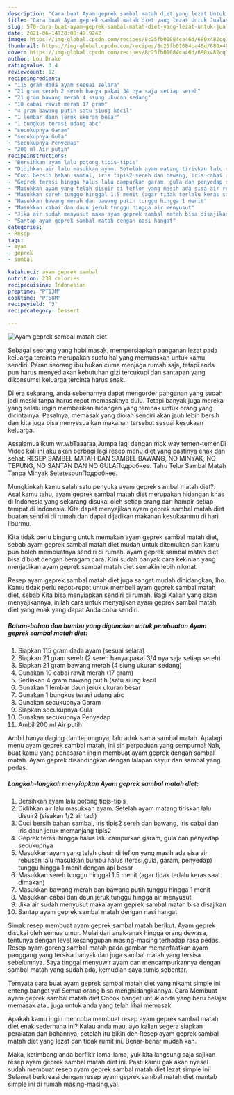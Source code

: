 ```yaml
---
description: "Cara buat Ayam geprek sambal matah diet yang lezat Untuk Jualan"
title: "Cara buat Ayam geprek sambal matah diet yang lezat Untuk Jualan"
slug: 570-cara-buat-ayam-geprek-sambal-matah-diet-yang-lezat-untuk-jualan
date: 2021-06-14T20:08:49.924Z
image: https://img-global.cpcdn.com/recipes/8c25fb01084ca46d/680x482cq70/ayam-geprek-sambal-matah-diet-foto-resep-utama.jpg
thumbnail: https://img-global.cpcdn.com/recipes/8c25fb01084ca46d/680x482cq70/ayam-geprek-sambal-matah-diet-foto-resep-utama.jpg
cover: https://img-global.cpcdn.com/recipes/8c25fb01084ca46d/680x482cq70/ayam-geprek-sambal-matah-diet-foto-resep-utama.jpg
author: Lou Drake
ratingvalue: 3.4
reviewcount: 12
recipeingredient:
- "115 gram dada ayam sesuai selara"
- "21 gram sereh 2 sereh hanya pakai 34 nya saja setiap sereh"
- "21 gram bawang merah 4 siung ukuran sedang"
- "10 cabai rawit merah 17 gram"
- "4 gram bawang putih satu siung kecil"
- "1 lembar daun jeruk ukuran besar"
- "1 bungkus terasi udang abc"
- "secukupnya Garam"
- "secukupnya Gula"
- "secukupnya Penyedap"
- "200 ml Air putih"
recipeinstructions:
- "Bersihkan ayam lalu potong tipis-tipis"
- "Didihkan air lalu masukkan ayam. Setelah ayam matang tiriskan lalu disuir2 (sisakan 1/2 air tadi)"
- "Cuci bersih bahan sambal, iris tipis2 sereh dan bawang, iris cabai dan iris daun jeruk memanjang tipis2"
- "Geprek terasi hingga halus lalu campurkan garam, gula dan penyedap secukupnya"
- "Masukkan ayam yang telah disuir di teflon yang masih ada sisa air rebusan lalu masukkan bumbu halus (terasi,gula, garam, penyedap) tunggu hingga 1 menit dengan api besar"
- "Masukkan sereh tunggu hinggal 1.5 menit (agar tidak terlalu keras saat dimakan)"
- "Masukkan bawang merah dan bawang putih tunggu hingga 1 menit"
- "Masukkan cabai dan daun jeruk tunggu hingga air menyusut"
- "Jika air sudah menyusut maka ayam geprek sambal matah bisa disajikan"
- "Santap ayam geprek sambal matah dengan nasi hangat"
categories:
- Resep
tags:
- ayam
- geprek
- sambal

katakunci: ayam geprek sambal 
nutrition: 238 calories
recipecuisine: Indonesian
preptime: "PT13M"
cooktime: "PT58M"
recipeyield: "3"
recipecategory: Dessert

---
```



![Ayam geprek sambal matah diet](https://img-global.cpcdn.com/recipes/8c25fb01084ca46d/680x482cq70/ayam-geprek-sambal-matah-diet-foto-resep-utama.jpg)

Sebagai seorang yang hobi masak, mempersiapkan panganan lezat pada keluarga tercinta merupakan suatu hal yang memuaskan untuk kamu sendiri. Peran seorang ibu bukan cuma menjaga rumah saja, tetapi anda pun harus menyediakan kebutuhan gizi tercukupi dan santapan yang dikonsumsi keluarga tercinta harus enak.

Di era  sekarang, anda sebenarnya dapat mengorder panganan yang sudah jadi meski tanpa harus repot memasaknya dulu. Tetapi banyak juga mereka yang selalu ingin memberikan hidangan yang terenak untuk orang yang dicintainya. Pasalnya, memasak yang diolah sendiri akan jauh lebih bersih dan kita juga bisa menyesuaikan makanan tersebut sesuai kesukaan keluarga. 

Assalamualikum wr.wbTaaaraa,Jumpa lagi dengan mbk way temen-temenDi Video kali ini aku akan berbagi lagi resep menu diet yang pastinya enak dan sehat. RESEP SAMBEL MATAH DAN SAMBEL BAWANG, NO MINYAK, NO TEPUNG, NO SANTAN DAN NO GULAПодробнее. Tahu Telur Sambal Matah Tanpa Minyak SetetespunПодробнее.

Mungkinkah kamu salah satu penyuka ayam geprek sambal matah diet?. Asal kamu tahu, ayam geprek sambal matah diet merupakan hidangan khas di Indonesia yang sekarang disukai oleh setiap orang dari hampir setiap tempat di Indonesia. Kita dapat menyajikan ayam geprek sambal matah diet buatan sendiri di rumah dan dapat dijadikan makanan kesukaanmu di hari liburmu.

Kita tidak perlu bingung untuk memakan ayam geprek sambal matah diet, sebab ayam geprek sambal matah diet mudah untuk ditemukan dan kamu pun boleh membuatnya sendiri di rumah. ayam geprek sambal matah diet bisa dibuat dengan beragam cara. Kini sudah banyak cara kekinian yang menjadikan ayam geprek sambal matah diet semakin lebih nikmat.

Resep ayam geprek sambal matah diet juga sangat mudah dihidangkan, lho. Kamu tidak perlu repot-repot untuk membeli ayam geprek sambal matah diet, sebab Kita bisa menyiapkan sendiri di rumah. Bagi Kalian yang akan menyajikannya, inilah cara untuk menyajikan ayam geprek sambal matah diet yang enak yang dapat Anda coba sendiri.

<!--inarticleads1-->

##### Bahan-bahan dan bumbu yang digunakan untuk pembuatan Ayam geprek sambal matah diet:

1. Siapkan 115 gram dada ayam (sesuai selara)
1. Siapkan 21 gram sereh (2 sereh hanya pakai 3/4 nya saja setiap sereh)
1. Siapkan 21 gram bawang merah (4 siung ukuran sedang)
1. Gunakan 10 cabai rawit merah (17 gram)
1. Sediakan 4 gram bawang putih (satu siung kecil
1. Gunakan 1 lembar daun jeruk ukuran besar
1. Gunakan 1 bungkus terasi udang abc
1. Gunakan secukupnya Garam
1. Siapkan secukupnya Gula
1. Gunakan secukupnya Penyedap
1. Ambil 200 ml Air putih


Ambil hanya daging dan tepungnya, lalu aduk sama sambal matah. Apalagi menu ayam geprek sambal matah, ini sih perpaduan yang sempurna! Nah, buat kamu yang penasaran ingin membuat ayam geprek dengan sambal matah. Ayam geprek disandingkan dengan lalapan sayur dan sambal yang pedas. 

<!--inarticleads2-->

##### Langkah-langkah menyiapkan Ayam geprek sambal matah diet:

1. Bersihkan ayam lalu potong tipis-tipis
1. Didihkan air lalu masukkan ayam. Setelah ayam matang tiriskan lalu disuir2 (sisakan 1/2 air tadi)
1. Cuci bersih bahan sambal, iris tipis2 sereh dan bawang, iris cabai dan iris daun jeruk memanjang tipis2
1. Geprek terasi hingga halus lalu campurkan garam, gula dan penyedap secukupnya
1. Masukkan ayam yang telah disuir di teflon yang masih ada sisa air rebusan lalu masukkan bumbu halus (terasi,gula, garam, penyedap) tunggu hingga 1 menit dengan api besar
1. Masukkan sereh tunggu hinggal 1.5 menit (agar tidak terlalu keras saat dimakan)
1. Masukkan bawang merah dan bawang putih tunggu hingga 1 menit
1. Masukkan cabai dan daun jeruk tunggu hingga air menyusut
1. Jika air sudah menyusut maka ayam geprek sambal matah bisa disajikan
1. Santap ayam geprek sambal matah dengan nasi hangat


Simak resep membuat ayam geprek sambal matah berikut. Ayam geprek disukai oleh semua umur. Mulai dari anak-anak hingga orang dewasa, tentunya dengan level kesanggupan masing-masing terhadap rasa pedas. Resep ayam goreng sambal matah pada gambar memanfaatkan ayam panggang yang tersisa banyak dan juga sambal matah yang tersisa sebelumnya. Saya tinggal menyuwir ayam dan mencampurkannya dengan sambal matah yang sudah ada, kemudian saya tumis sebentar. 

Ternyata cara buat ayam geprek sambal matah diet yang nikamt simple ini enteng banget ya! Semua orang bisa menghidangkannya. Cara Membuat ayam geprek sambal matah diet Cocok banget untuk anda yang baru belajar memasak atau juga untuk anda yang telah lihai memasak.

Apakah kamu ingin mencoba membuat resep ayam geprek sambal matah diet enak sederhana ini? Kalau anda mau, ayo kalian segera siapkan peralatan dan bahannya, setelah itu bikin deh Resep ayam geprek sambal matah diet yang lezat dan tidak rumit ini. Benar-benar mudah kan. 

Maka, ketimbang anda berfikir lama-lama, yuk kita langsung saja sajikan resep ayam geprek sambal matah diet ini. Pasti kamu gak akan nyesel sudah membuat resep ayam geprek sambal matah diet lezat simple ini! Selamat berkreasi dengan resep ayam geprek sambal matah diet mantab simple ini di rumah masing-masing,ya!.

